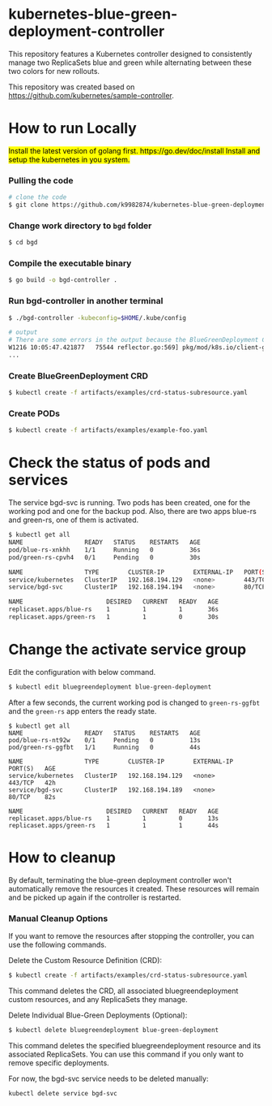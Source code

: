 # kubernetes-blue-green-deployment-controller

This repository features a Kubernetes controller designed to consistently manage two ReplicaSets blue and green while alternating between these two colors for new rollouts.

This repository was created based on https://github.com/kubernetes/sample-controller.

# How to run Locally
<mark>
Install the latest version of golang first. https://go.dev/doc/install
Install and setup the kubernetes in you system.
</mark>

### Pulling the code
```bash
# clone the code
$ git clone https://github.com/k9982874/kubernetes-blue-green-deployment-controller.git bgd
```

### Change work directory to `bgd` folder
```bash
$ cd bgd
```

### Compile the executable binary
```bash
$ go build -o bgd-controller .
```

### Run bgd-controller in another terminal
```bash
$ ./bgd-controller -kubeconfig=$HOME/.kube/config

# output
# There are some errors in the output because the BlueGreenDeployment CRD was not found. That's OK.
W1216 10:05:47.421877   75544 reflector.go:569] pkg/mod/k8s.io/client-go@v0.0.0-20241214015128-61ee2c5802c7/tools/cache/reflector.go:251: failed to list *v1alpha1.BlueGreenDeployment: the server could not find the requested resource (get bluegreendeployments.controller.k8s.kexinlife.com)
...
```

### Create BlueGreenDeployment CRD
```bash
$ kubectl create -f artifacts/examples/crd-status-subresource.yaml
```

### Create PODs
```bash
$ kubectl create -f artifacts/examples/example-foo.yaml
```

# Check the status of pods and services
The service bgd-svc is running.
Two pods has been created, one for the working pod and one for the backup pod.
Also, there are two apps blue-rs and green-rs, one of them is activated.
```bash
$ kubectl get all
NAME                 READY   STATUS    RESTARTS   AGE
pod/blue-rs-xnkhh    1/1     Running   0          36s
pod/green-rs-cpvh4   0/1     Pending   0          30s

NAME                 TYPE        CLUSTER-IP        EXTERNAL-IP   PORT(S)   AGE
service/kubernetes   ClusterIP   192.168.194.129   <none>        443/TCP   41h
service/bgd-svc      ClusterIP   192.168.194.194   <none>        80/TCP    31s

NAME                       DESIRED   CURRENT   READY   AGE
replicaset.apps/blue-rs    1         1         1       36s
replicaset.apps/green-rs   1         1         0       30s
```

# Change the activate service group
Edit the configuration with below command.
```bash
$ kubectl edit bluegreendeployment blue-green-deployment
```
After a few seconds, the current working pod is changed to `green-rs-ggfbt` and the `green-rs` app enters the ready state.
```
$ kubectl get all
NAME                 READY   STATUS    RESTARTS   AGE
pod/blue-rs-nt92w    0/1     Pending   0          13s
pod/green-rs-ggfbt   1/1     Running   0          44s

NAME                 TYPE        CLUSTER-IP        EXTERNAL-IP   PORT(S)   AGE
service/kubernetes   ClusterIP   192.168.194.129   <none>        443/TCP   42h
service/bgd-svc      ClusterIP   192.168.194.189   <none>        80/TCP    82s

NAME                       DESIRED   CURRENT   READY   AGE
replicaset.apps/blue-rs    1         1         0       13s
replicaset.apps/green-rs   1         1         1       44s
```

# How to cleanup
By default, terminating the blue-green deployment controller won't automatically remove the resources it created. These resources will remain and be picked up again if the controller is restarted.

### Manual Cleanup Options
If you want to remove the resources after stopping the controller, you can use the following commands.

Delete the Custom Resource Definition (CRD):
```bash
$ kubectl create -f artifacts/examples/crd-status-subresource.yaml
```
This command deletes the CRD, all associated bluegreendeployment custom resources, and any ReplicaSets they manage.

Delete Individual Blue-Green Deployments (Optional):
```bash
$ kubectl delete bluegreendeployment blue-green-deployment 
```
This command deletes the specified bluegreendeployment resource and its associated ReplicaSets. You can use this command if you only want to remove specific deployments.

For now, the bgd-svc service needs to be deleted manually:
```bash
kubectl delete service bgd-svc
```